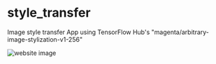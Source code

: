 # style_transfer
Image style transfer App using TensorFlow Hub's "magenta/arbitrary-image-stylization-v1-256"

![website image](style_trans)
